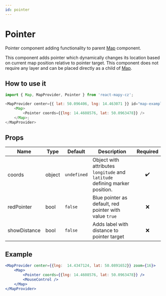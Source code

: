 ```yaml
---
id: pointer
---
```


# Pointer

Pointer component adding functionality to parent [Map](/docs/API/map) component.

This component adds pointer which dynamically changes its location based on current map position relative to pointer target. This component does not require any layer and can be placed directly as a child of [Map](/docs/API/map).

## How to use it

```js
import { Map, MapProvider, Pointer } from 'react-mapy-cz';

<MapProvider center={{ lat: 50.096406, lng: 14.463071 }} id="map-example">
	<Map>
		<Pointer coords={{lng: 14.4608576, lat: 50.0963478}} />
	</Map>;
</MapProvider>
```

## Props

| Name  | Type | Default | Description                                          | Required |
| ----- | ---- | ------- | ---------------------------------------------------- | :------: |
| coords  | object | `undefined` | Object with attributes `longitude` and `latitude` defining marker position.             | :heavy_check_mark: |
| redPointer | bool | `false`  | Blue pointer as default, red pointer with value `true` |   :x:    |
| showDistance | bool | `false`  | Adds label with distance to pointer target |   :x:    |

## Example

```jsx live
<MapProvider center={{lng:  14.4347124, lat: 50.0891652}} zoom={16}>
	<Map>
		<Pointer coords={{lng: 14.4608576, lat: 50.0963478}} />
		<MouseControl />
	</Map>
</MapProvider>
```
